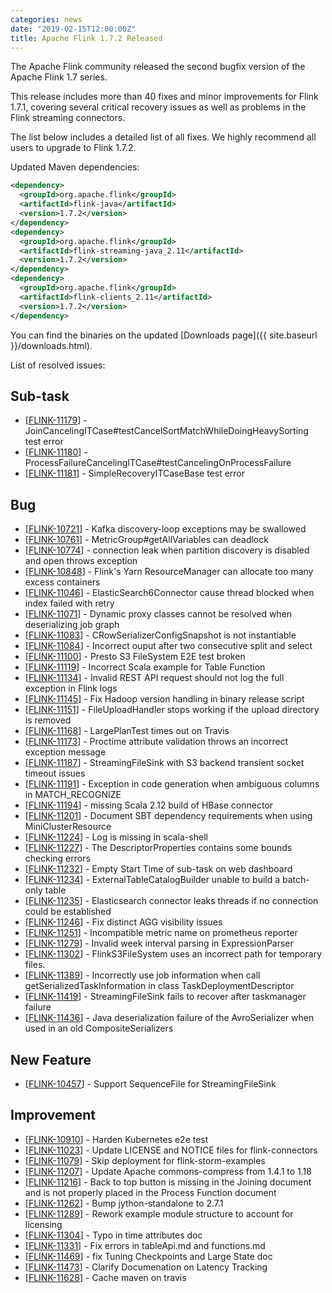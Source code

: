 ```yaml
---
categories: news
date: "2019-02-15T12:00:00Z"
title: Apache Flink 1.7.2 Released
---
```


The Apache Flink community released the second bugfix version of the Apache Flink 1.7 series.

This release includes more than 40 fixes and minor improvements for Flink 1.7.1, covering several critical
recovery issues as well as problems in the Flink streaming connectors.

The list below includes a detailed list of all fixes.
We highly recommend all users to upgrade to Flink 1.7.2.

Updated Maven dependencies:

```xml
<dependency>
  <groupId>org.apache.flink</groupId>
  <artifactId>flink-java</artifactId>
  <version>1.7.2</version>
</dependency>
<dependency>
  <groupId>org.apache.flink</groupId>
  <artifactId>flink-streaming-java_2.11</artifactId>
  <version>1.7.2</version>
</dependency>
<dependency>
  <groupId>org.apache.flink</groupId>
  <artifactId>flink-clients_2.11</artifactId>
  <version>1.7.2</version>
</dependency>
```

You can find the binaries on the updated [Downloads page]({{ site.baseurl }}/downloads.html).

List of resolved issues:

<h2>        Sub-task
</h2>
<ul>
<li>[<a href='https://issues.apache.org/jira/browse/FLINK-11179'>FLINK-11179</a>] -          JoinCancelingITCase#testCancelSortMatchWhileDoingHeavySorting test error
</li>
<li>[<a href='https://issues.apache.org/jira/browse/FLINK-11180'>FLINK-11180</a>] -         ProcessFailureCancelingITCase#testCancelingOnProcessFailure
</li>
<li>[<a href='https://issues.apache.org/jira/browse/FLINK-11181'>FLINK-11181</a>] -         SimpleRecoveryITCaseBase test error
</li>
</ul>
        
<h2>        Bug
</h2>
<ul>
<li>[<a href='https://issues.apache.org/jira/browse/FLINK-10721'>FLINK-10721</a>] -         Kafka discovery-loop exceptions may be swallowed
</li>
<li>[<a href='https://issues.apache.org/jira/browse/FLINK-10761'>FLINK-10761</a>] -         MetricGroup#getAllVariables can deadlock
</li>
<li>[<a href='https://issues.apache.org/jira/browse/FLINK-10774'>FLINK-10774</a>] -         connection leak when partition discovery is disabled and open throws exception
</li>
<li>[<a href='https://issues.apache.org/jira/browse/FLINK-10848'>FLINK-10848</a>] -         Flink&#39;s Yarn ResourceManager can allocate too many excess containers
</li>
<li>[<a href='https://issues.apache.org/jira/browse/FLINK-11046'>FLINK-11046</a>] -         ElasticSearch6Connector cause thread blocked when index failed with retry
</li>
<li>[<a href='https://issues.apache.org/jira/browse/FLINK-11071'>FLINK-11071</a>] -         Dynamic proxy classes cannot be resolved when deserializing job graph
</li>
<li>[<a href='https://issues.apache.org/jira/browse/FLINK-11083'>FLINK-11083</a>] -         CRowSerializerConfigSnapshot is not instantiable
</li>
<li>[<a href='https://issues.apache.org/jira/browse/FLINK-11084'>FLINK-11084</a>] -         Incorrect ouput after two consecutive split and select
</li>
<li>[<a href='https://issues.apache.org/jira/browse/FLINK-11100'>FLINK-11100</a>] -         Presto S3 FileSystem E2E test broken
</li>
<li>[<a href='https://issues.apache.org/jira/browse/FLINK-11119'>FLINK-11119</a>] -         Incorrect Scala example for Table Function
</li>
<li>[<a href='https://issues.apache.org/jira/browse/FLINK-11134'>FLINK-11134</a>] -         Invalid REST API request should not log the full exception in Flink logs
</li>
<li>[<a href='https://issues.apache.org/jira/browse/FLINK-11145'>FLINK-11145</a>] -         Fix Hadoop version handling in binary release script
</li>
<li>[<a href='https://issues.apache.org/jira/browse/FLINK-11151'>FLINK-11151</a>] -         FileUploadHandler stops working if the upload directory is removed
</li>
<li>[<a href='https://issues.apache.org/jira/browse/FLINK-11168'>FLINK-11168</a>] -         LargePlanTest times out on Travis
</li>
<li>[<a href='https://issues.apache.org/jira/browse/FLINK-11173'>FLINK-11173</a>] -         Proctime attribute validation throws an incorrect exception message
</li>
<li>[<a href='https://issues.apache.org/jira/browse/FLINK-11187'>FLINK-11187</a>] -         StreamingFileSink with S3 backend transient socket timeout issues 
</li>
<li>[<a href='https://issues.apache.org/jira/browse/FLINK-11191'>FLINK-11191</a>] -         Exception in code generation when ambiguous columns in MATCH_RECOGNIZE
</li>
<li>[<a href='https://issues.apache.org/jira/browse/FLINK-11194'>FLINK-11194</a>] -         missing Scala 2.12 build of HBase connector 
</li>
<li>[<a href='https://issues.apache.org/jira/browse/FLINK-11201'>FLINK-11201</a>] -         Document SBT dependency requirements when using MiniClusterResource
</li>
<li>[<a href='https://issues.apache.org/jira/browse/FLINK-11224'>FLINK-11224</a>] -         Log is missing in scala-shell
</li>
<li>[<a href='https://issues.apache.org/jira/browse/FLINK-11227'>FLINK-11227</a>] -         The DescriptorProperties contains some bounds checking errors
</li>
<li>[<a href='https://issues.apache.org/jira/browse/FLINK-11232'>FLINK-11232</a>] -         Empty Start Time of sub-task on web dashboard
</li>
<li>[<a href='https://issues.apache.org/jira/browse/FLINK-11234'>FLINK-11234</a>] -         ExternalTableCatalogBuilder unable to build a batch-only table
</li>
<li>[<a href='https://issues.apache.org/jira/browse/FLINK-11235'>FLINK-11235</a>] -         Elasticsearch connector leaks threads if no connection could be established
</li>
<li>[<a href='https://issues.apache.org/jira/browse/FLINK-11246'>FLINK-11246</a>] -         Fix distinct AGG visibility issues
</li>
<li>[<a href='https://issues.apache.org/jira/browse/FLINK-11251'>FLINK-11251</a>] -         Incompatible metric name on prometheus reporter
</li>
<li>[<a href='https://issues.apache.org/jira/browse/FLINK-11279'>FLINK-11279</a>] -         Invalid week interval parsing in ExpressionParser
</li>
<li>[<a href='https://issues.apache.org/jira/browse/FLINK-11302'>FLINK-11302</a>] -         FlinkS3FileSystem uses an incorrect path for temporary files.
</li>
<li>[<a href='https://issues.apache.org/jira/browse/FLINK-11389'>FLINK-11389</a>] -         Incorrectly use job information when call getSerializedTaskInformation in class TaskDeploymentDescriptor
</li>
<li>[<a href='https://issues.apache.org/jira/browse/FLINK-11419'>FLINK-11419</a>] -         StreamingFileSink fails to recover after taskmanager failure
</li>
<li>[<a href='https://issues.apache.org/jira/browse/FLINK-11436'>FLINK-11436</a>] -         Java deserialization failure of the AvroSerializer when used in an old CompositeSerializers
</li>
</ul>
        
<h2>        New Feature
</h2>
<ul>
<li>[<a href='https://issues.apache.org/jira/browse/FLINK-10457'>FLINK-10457</a>] -         Support SequenceFile for StreamingFileSink
</li>
</ul>
        
<h2>        Improvement
</h2>
<ul>
<li>[<a href='https://issues.apache.org/jira/browse/FLINK-10910'>FLINK-10910</a>] -         Harden Kubernetes e2e test
</li>
<li>[<a href='https://issues.apache.org/jira/browse/FLINK-11023'>FLINK-11023</a>] -         Update LICENSE and NOTICE files for flink-connectors
</li>
<li>[<a href='https://issues.apache.org/jira/browse/FLINK-11079'>FLINK-11079</a>] -         Skip deployment for flink-storm-examples
</li>
<li>[<a href='https://issues.apache.org/jira/browse/FLINK-11207'>FLINK-11207</a>] -         Update Apache commons-compress from 1.4.1 to 1.18
</li>
<li>[<a href='https://issues.apache.org/jira/browse/FLINK-11216'>FLINK-11216</a>] -         Back to top button is missing in the Joining document and is not properly placed in the Process Function document
</li>
<li>[<a href='https://issues.apache.org/jira/browse/FLINK-11262'>FLINK-11262</a>] -         Bump jython-standalone to 2.7.1
</li>
<li>[<a href='https://issues.apache.org/jira/browse/FLINK-11289'>FLINK-11289</a>] -         Rework example module structure to account for licensing
</li>
<li>[<a href='https://issues.apache.org/jira/browse/FLINK-11304'>FLINK-11304</a>] -         Typo in time attributes doc
</li>
<li>[<a href='https://issues.apache.org/jira/browse/FLINK-11331'>FLINK-11331</a>] -         Fix errors in tableApi.md and functions.md
</li>
<li>[<a href='https://issues.apache.org/jira/browse/FLINK-11469'>FLINK-11469</a>] -         fix  Tuning Checkpoints and Large State doc
</li>
<li>[<a href='https://issues.apache.org/jira/browse/FLINK-11473'>FLINK-11473</a>] -         Clarify Documenation on Latency Tracking
</li>
<li>[<a href='https://issues.apache.org/jira/browse/FLINK-11628'>FLINK-11628</a>] -         Cache maven on travis
</li>
</ul>
